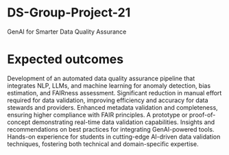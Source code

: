# DS-Group-Project-21
GenAI for Smarter Data Quality Assurance
# Expected outcomes
Development of an automated data quality assurance pipeline that integrates NLP, LLMs, and machine learning for anomaly detection, bias estimation, and FAIRness assessment. Significant reduction in manual effort required for data validation, improving efficiency and accuracy for data stewards and providers. Enhanced metadata validation and completeness, ensuring higher compliance with FAIR principles. A prototype or proof-of-concept demonstrating real-time data validation capabilities. Insights and recommendations on best practices for integrating GenAI-powered tools. Hands-on experience for students in cutting-edge AI-driven data validation techniques, fostering both technical and domain-specific expertise.
